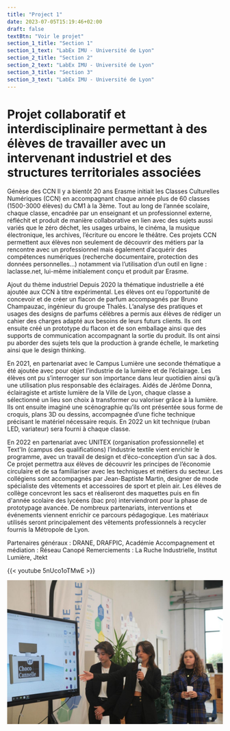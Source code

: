 ```yaml
---
title: "Project 1"
date: 2023-07-05T15:19:46+02:00
draft: false
textBtn: "Voir le projet"
section_1_title: "Section 1"
section_1_text: "LabEx IMU - Université de Lyon"
section_2_title: "Section 2"
section_2_text: "LabEx IMU - Université de Lyon"
section_3_title: "Section 3"
section_3_text: "LabEx IMU - Université de Lyon"
---
```



# Projet collaboratif et interdisciplinaire permettant à des élèves de travailler avec un intervenant industriel et des structures territoriales associées

Génèse des CCN
Il y a bientôt 20 ans Erasme initiait les Classes Culturelles Numériques (CCN) en accompagnant chaque année plus de 60 classes (1500-3000 élèves) du CM1 à la 3ème. Tout au long de l’année scolaire, chaque classe, encadrée par un enseignant et un professionnel externe, réfléchit et produit de manière collaborative en lien avec des sujets aussi variés que le zéro déchet, les usages urbains, le cinéma, la musique électronique, les archives, l’écriture ou encore le théâtre. Ces projets CCN permettent aux élèves non seulement de découvrir des métiers par la rencontre avec un professionnel mais également d’acquérir des compétences numériques (recherche documentaire, protection des données personnelles…) notamment via l’utilisation d’un outil en ligne : laclasse.net, lui-même initialement conçu et produit par Erasme.

Ajout du thème industriel
Depuis 2020 la thématique industrielle a été ajoutée aux CCN à titre expérimental. Les élèves ont eu l’opportunité de concevoir et de créer un flacon de parfum accompagnés par Bruno Champauzac, ingénieur du groupe Thalès. L’analyse des pratiques et usages des designs de parfums célèbres a permis aux élèves de rédiger un cahier des charges adapté aux besoins de leurs futurs clients. Ils ont ensuite créé un prototype du flacon et de son emballage ainsi que des supports de communication accompagnant la sortie du produit. Ils ont ainsi pu aborder des sujets tels que la production à grande échelle, le marketing ainsi que le design thinking.

En 2021, en partenariat avec le Campus Lumière une seconde thématique a été ajoutée avec pour objet l’industrie de la lumière et de l’éclairage. Les élèves ont pu s’interroger sur son importance dans leur quotidien ainsi qu’à une utilisation plus responsable des éclairages. Aidés de Jérôme Donna, éclairagiste et artiste lumière de la Ville de Lyon, chaque classe a sélectionné un lieu son choix à transformer ou valoriser grâce à la lumière. Ils ont ensuite imaginé une scénographie qu’ils ont présentée sous forme de croquis, plans 3D ou dessins, accompagnée d’une fiche technique précisant le matériel nécessaire requis. En 2022 un kit technique (ruban LED, variateur) sera fourni à chaque classe.

En 2022 en partenariat avec UNITEX (organisation professionnelle) et Text'In (campus des qualifications) l’industrie textile vient enrichir le programme, avec un travail de design et d’éco-conception d’un sac à dos. Ce projet permettra aux élèves de découvrir les principes de l’économie circulaire et de sa familiariser avec les techniques et métiers du secteur. Les collégiens sont accompagnés par Jean-Baptiste Martin, designer de mode spécialiste des vêtements et accessoires de sport et plein air. Les élèves de collège concevront les sacs et réaliseront des maquettes puis en fin d'année scolaire des lycéens (bac pro) interviendront pour la phase de prototypage avancée. De nombreux partenariats, interventions et événements viennent enrichir ce parcours pédagogique. Les matériaux utilisés seront principalement des vêtements professionnels à recycler fournis la Métropole de Lyon.
‍

Partenaires généraux : DRANE, DRAFPIC, Académie
Accompagnement et médiation : Réseau Canopé
Remerciements : La Ruche Industrielle, Institut Lumière, Jtekt

{{< youtube 5nUco1oTMwE >}}


![Image](63500bc0ab4a6b535bbb0d2e_choco_cannelle-p-1080.jpg)